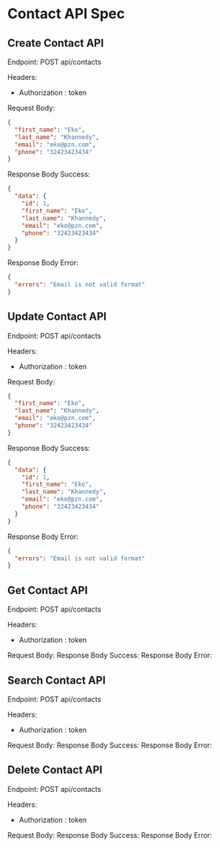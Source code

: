 # Contact API Spec

## Create Contact API

Endpoint: POST api/contacts

Headers:

- Authorization : token

Request Body:

```json
{
  "first_name": "Eko",
  "last_name": "Khannedy",
  "email": "eko@pzn.com",
  "phone": "32423423434"
}
```

Response Body Success:

```json
{
  "data": {
    "id": 1,
    "first_name": "Eko",
    "last_name": "Khannedy",
    "email": "eko@pzn.com",
    "phone": "32423423434"
  }
}
```

Response Body Error:

```json
{
  "errors": "Email is not valid format"
}
```

## Update Contact API

Endpoint: POST api/contacts

Headers:

- Authorization : token

Request Body:

```json
{
  "first_name": "Eko",
  "last_name": "Khannedy",
  "email": "eko@pzn.com",
  "phone": "32423423434"
}
```

Response Body Success:

```json
{
  "data": {
    "id": 1,
    "first_name": "Eko",
    "last_name": "Khannedy",
    "email": "eko@pzn.com",
    "phone": "32423423434"
  }
}
```

Response Body Error:

```json
{
  "errors": "Email is not valid format"
}
```

## Get Contact API

Endpoint: POST api/contacts

Headers:

- Authorization : token

Request Body:
Response Body Success:
Response Body Error:

## Search Contact API

Endpoint: POST api/contacts

Headers:

- Authorization : token

Request Body:
Response Body Success:
Response Body Error:

## Delete Contact API

Endpoint: POST api/contacts

Headers:

- Authorization : token

Request Body:
Response Body Success:
Response Body Error:
